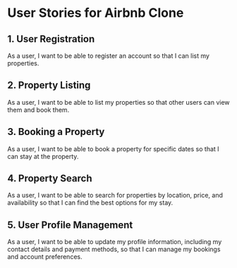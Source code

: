 # User Stories for Airbnb Clone

## 1. User Registration
As a user, I want to be able to register an account so that I can list my properties.

## 2. Property Listing
As a user, I want to be able to list my properties so that other users can view them and book them.

## 3. Booking a Property
As a user, I want to be able to book a property for specific dates so that I can stay at the property.

## 4. Property Search
As a user, I want to be able to search for properties by location, price, and availability so that I can find the best options for my stay.

## 5. User Profile Management
As a user, I want to be able to update my profile information, including my contact details and payment methods, so that I can manage my bookings and account preferences.
